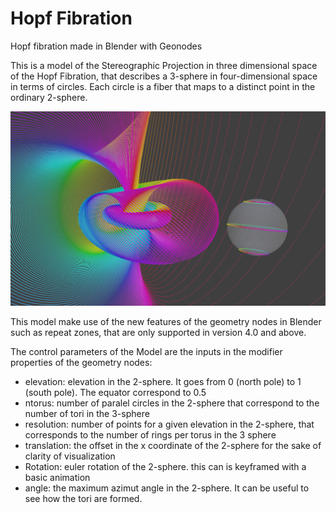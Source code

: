 # Hopf Fibration
Hopf fibration made in Blender with Geonodes

This is a model of the Stereographic Projection in three dimensional space of the Hopf Fibration, that describes a 3-sphere in four-dimensional space in terms of circles. Each circle is a fiber that maps to a distinct point in the ordinary 2-sphere.

![Hopf Fibration Screen Capture](Hopf_Capture.png?raw=true "Hopf Fibration")

This model make use of the new features of the geometry nodes in Blender such as repeat zones, that are only supported in version 4.0 and above. 

The control parameters of the Model are the inputs in the modifier properties of the geometry nodes:

- elevation: elevation in the 2-sphere. It goes from 0 (north pole) to 1 (south pole). The equator correspond to 0.5
- ntorus: number of paralel circles in the 2-sphere that correspond to the number of tori in the 3-sphere
- resolution: number of points for a given elevation in the 2-sphere, that corresponds to the number of rings per torus in the 3 sphere
- translation: the offset in the x coordinate of the 2-sphere for the sake of clarity of visualization
- Rotation: euler rotation of the 2-sphere. this can is keyframed with a basic animation
- angle: the maximum azimut angle in the 2-sphere. It can be useful to see how the tori are formed.

  
